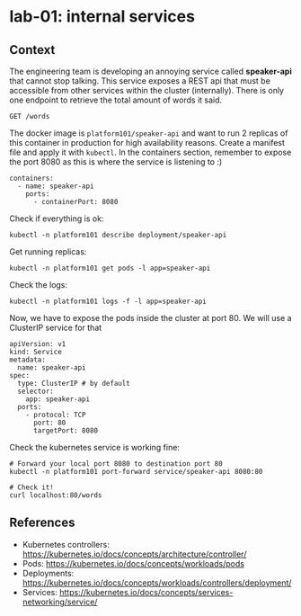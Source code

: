# lab-01: internal services

## Context

The engineering team is developing an annoying service called **speaker-api** that cannot stop talking. This service exposes a REST api that must be accessible from other services within the cluster (internally). There is only one endpoint to retrieve the total amount of words it said.

```
GET /words
```

The docker image is `platform101/speaker-api` and want to run 2 replicas of this container in production for high availability reasons. Create a manifest file and apply it with `kubectl`. In the containers section, remember to expose the port 8080 as this is where the service is listening to :)
```
containers:
  - name: speaker-api
    ports:
      - containerPort: 8080
```

Check if everything is ok:
```
kubectl -n platform101 describe deployment/speaker-api
```

Get running replicas:
```
kubectl -n platform101 get pods -l app=speaker-api

```

Check the logs:
```
kubectl -n platform101 logs -f -l app=speaker-api
```

Now, we have to expose the pods inside the cluster at port 80. We will use a ClusterIP service for that

```
apiVersion: v1
kind: Service
metadata:
  name: speaker-api
spec:
  type: ClusterIP # by default
  selector:
    app: speaker-api
  ports:
    - protocol: TCP
      port: 80
      targetPort: 8080
```

Check the kubernetes service is working fine:
```
# Forward your local port 8080 to destination port 80
kubectl -n platform101 port-forward service/speaker-api 8080:80

# Check it!
curl localhost:80/words
```

## References
- Kubernetes controllers: https://kubernetes.io/docs/concepts/architecture/controller/
- Pods: https://kubernetes.io/docs/concepts/workloads/pods
- Deployments: https://kubernetes.io/docs/concepts/workloads/controllers/deployment/
- Services: https://kubernetes.io/docs/concepts/services-networking/service/
